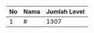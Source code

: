 | No | Nama            | Jumlah Level |
|----|-----------------|--------------|
| 1  | #    |    1307        |
